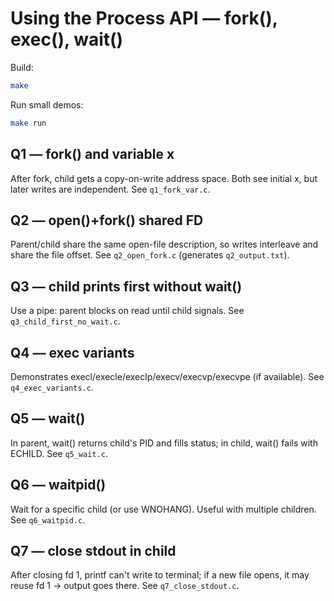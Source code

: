 # Using the Process API — fork(), exec(), wait()

Build:
```bash
make
```
Run small demos:
```bash
make run
```

## Q1 — fork() and variable x
After fork, child gets a copy-on-write address space. Both see initial x, but later writes are independent.
See `q1_fork_var.c`.

## Q2 — open()+fork() shared FD
Parent/child share the same open-file description, so writes interleave and share the file offset.
See `q2_open_fork.c` (generates `q2_output.txt`).

## Q3 — child prints first without wait()
Use a pipe: parent blocks on read until child signals. See `q3_child_first_no_wait.c`.

## Q4 — exec variants
Demonstrates execl/execle/execlp/execv/execvp/execvpe (if available). See `q4_exec_variants.c`.

## Q5 — wait()
In parent, wait() returns child's PID and fills status; in child, wait() fails with ECHILD. See `q5_wait.c`.

## Q6 — waitpid()
Wait for a specific child (or use WNOHANG). Useful with multiple children. See `q6_waitpid.c`.

## Q7 — close stdout in child
After closing fd 1, printf can't write to terminal; if a new file opens, it may reuse fd 1 -> output goes there.
See `q7_close_stdout.c`.

